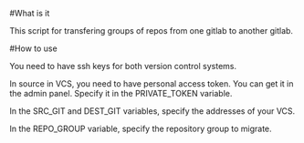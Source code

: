 #What is it

This script for transfering groups of repos from one gitlab to another gitlab.


#How to use

You need to have ssh keys for both version control systems.

In source in VCS, you need to have personal access token. You can get it in the admin panel. Specify it in the PRIVATE_TOKEN variable.

In the SRC_GIT and DEST_GIT variables, specify the addresses of your VCS.

In the REPO_GROUP variable, specify the repository group to migrate.
